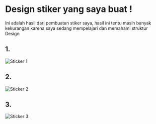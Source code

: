 # Design stiker yang saya buat !
Ini adalah hasil dari pembuatan stiker saya, hasil ini tentu masih banyak kekurangan karena saya sedang mempelajari dan memahami struktur Design

## 1.
![Sticker 1](https://github.com/user-attachments/assets/43e5ee89-e97f-4a27-87ca-9a8cd8446d95)
## 2.
![Sticker 2](https://github.com/user-attachments/assets/a16c3181-bf51-4294-8302-b8062082f06c)
## 3.
![Sticker 3](https://github.com/user-attachments/assets/69f1b827-ba08-4594-8a54-5a2291b21bc1)
